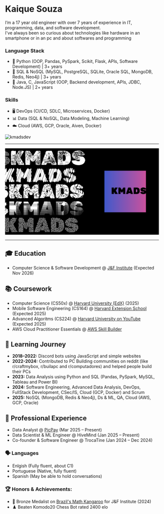 # Kaique Souza
I’m a 17 year old engineer with over 7 years of experience in IT, programming, data, and software development.  
I've always been so curious about technologies like hardware in an smartphone or in an pc and about softwares and programming 

### Language Stack
- 🥇 Python (OOP, Pandas, PySpark, Scikit, Flask, APIs, Software Development) | 3+ years
- 🥈 SQL & NoSQL (MySQL, PostgreSQL, SQLite, Oracle SQL, MongoDB, Redis, Neo4j) | 3+ years
- 🥉 Java, C, JavaScript (OOP, Backend development, APIs, JDBC, Node.JS) | 2+ years

### Skills
- 🖥️ DevOps (CI/CD, SDLC, Microservices, Docker)
- 📊 Data (SQL & NoSQL, Data Modeling, Machine Learning)
- ☁️ Cloud (AWS, GCP, Oracle, Aiven, Docker)

<p></p>

<p><img src="https://github-readme-stats.vercel.app/api/top-langs?username=kmadsdev&show_icons=true&locale=en&layout=compact" alt="kmadsdev" /></p>
<!-- <p>&nbsp;<img src="https://github-readme-stats.vercel.app/api?username=kmadsdev&show_icons=true&locale=en" alt="kmadsdev" /></p> -->
<!-- <p><img src="https://github-readme-streak-stats.herokuapp.com/?user=kmadsdev&" alt="kmadsdev" /></p> -->

---

![KMADS](/KMADS-v3.png)

---

## 🎓 Education
- Computer Science & Software Development @ [J&F Institute](https://institutojef.org.br/escolas/tech/) (Expected Nov 2026)

## 📚 Coursework
- Computer Science (CS50x) @ [Harvard University (EdX)](https://www.edx.org/school/harvardx) (2025)
- Mobile Software Engineering (CS164) @ [Harvard Extension School](https://www.youtube.com/@CS164) (Expected 2025)
- Advanced Algoritms (CS224) @ [Harvard University on YouTube](https://www.youtube.com/@harvard) (Expected 2025)
- AWS Cloud Practitioner Essentials @ [AWS Skill Builder](https://skillbuilder.aws/)

## 📍 Learning Journey
- **2018–2022:** Discord bots using JavaScript and simple websites
- **2022-2024:** Contributed to PC Building communities on reddit (like r/craftmybox, r/builapc and r/computadores) and helped people build their PCs
- **2023:** Data Analysis using Python and SQL (Pandas, PySpark, MySQL, Tableau and Power BI)
- **2024:** Software Engineering, Advanced Data Analysis, DevOps, FullStack Development, CSec/IS, Cloud (GCP, Docker) and Scrum
- **2025:** NoSQL (MongoDB, Redis & Neo4j), Ds & ML, QA, Cloud (AWS, GCP, Oracle)

## 💼 Professional Experience
- Data Analyst @ [PicPay](https://picpay.com/) (Mar 2025 – Present)
- Data Scientist & ML Engineer @ HiveMind (Jan 2025 – Present)
- Co-founder & Software Engineer @ TrocaTine (Jan 2024 – Dec 2024)

### 🗣️ Languages
- Enlgish (Fully fluent, about C1)
- Portuguese (Native, fully fluent)
- Spanish (May be able to hold conversations)

### 🏆 Honors & Achievements:
- 🥉 Bronze Medalist on [Brazil's Math Kangaroo](https://www.cangurudematematicabrasil.com.br/) for J&F Institute (2024)
- ♟️ Beaten Komodo20 Chess Bot rated 2400 elo
